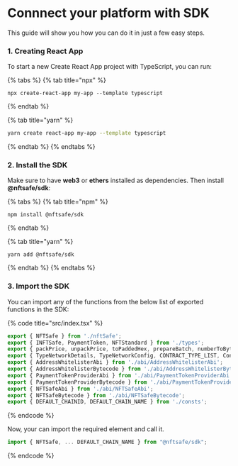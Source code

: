 # Connnect your platform with SDK

This guide will show you how you can do it in just a few easy steps.

### 1. Creating React App

To start a new Create React App project with TypeScript, you can run:

{% tabs %}
{% tab title="npx" %}
```
npx create-react-app my-app --template typescript
```
{% endtab %}

{% tab title="yarn" %}
```bash
yarn create react-app my-app --template typescript
```
{% endtab %}
{% endtabs %}

### 2. Install the SDK

Make sure to have **web3**  or  **ethers** installed as dependencies. Then install **@nftsafe/sdk**:

{% tabs %}
{% tab title="npm" %}
```
npm install @nftsafe/sdk
```
{% endtab %}

{% tab title="yarn" %}
```
yarn add @nftsafe/sdk
```
{% endtab %}
{% endtabs %}

### 3. Import the SDK
You can import any of the functions from the below  list of exported functions in the SDK:

{% code title="src/index.tsx" %}
```javascript
export { NFTSafe } from './nftSafe';
export { INFTSafe, PaymentToken, NFTStandard } from './types';
export { packPrice, unpackPrice, toPaddedHex, prepareBatch, numberToByte4, numberToByte8, numberToByte16, numberToByte32, byteToNumber } from './utils';
export { TypeNetworkDetails, TypeNetworkConfig, CONTRACT_TYPE_LIST, ContractType, SupportedChainIds, ALL_SUPPORTED_CHAIN_IDS, NetworkConfig, GetNetworkDetailsByChainId } from './networkConfig';
export { AddressWhitelisterAbi } from './abi/AddressWhitelisterAbi';
export { AddressWhitelisterBytecode } from './abi/AddressWhitelisterBytecode';
export { PaymentTokenProviderAbi } from './abi/PaymentTokenProviderAbi';
export { PaymentTokenProviderBytecode } from './abi/PaymentTokenProviderBytecode';
export { NFTSafeAbi } from './abi/NFTSafeAbi';
export { NFTSafeBytecode } from './abi/NFTSafeBytecode';
export { DEFAULT_CHAINID, DEFAULT_CHAIN_NAME } from './consts';
```
{% endcode %}

Now, your can import the required element and call it.
```javascript
import { NFTSafe, ... DEFAULT_CHAIN_NAME } from "@nftsafe/sdk";
```
{% endcode %}